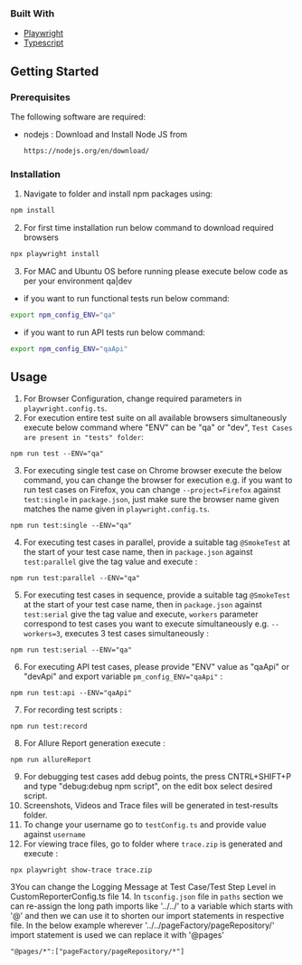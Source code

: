 ### Built With

- [Playwright](https://playwright.dev)
- [Typescript](https://www.typescriptlang.org/)

## Getting Started

### Prerequisites

The following software are required:

- nodejs : Download and Install Node JS from
  ```sh
  https://nodejs.org/en/download/
  ```

### Installation

1. Navigate to folder and install npm packages using:

```sh
npm install
```
2. For first time installation run below command to download required browsers

```sh
npx playwright install
```
3. For MAC and Ubuntu OS before running please execute below code as per your environment qa|dev

- if you want to run functional tests run below command:
```sh
export npm_config_ENV="qa"
```
- if you want to run API tests run below command:
```sh
export npm_config_ENV="qaApi"
```
<!-- USAGE EXAMPLES-->

## Usage

1. For Browser Configuration, change required parameters in `playwright.config.ts`.
2. For execution entire test suite on all available browsers simultaneously execute below command where "ENV" can be "qa" or "dev", `Test Cases are present in "tests" folder`:

```JS
npm run test --ENV="qa"
```

3. For executing single test case on Chrome browser execute the below command, you can change the browser for execution e.g. if you want to run test cases on Firefox, you can change `--project=Firefox` against `test:single` in `package.json`, just make sure the browser name given matches the name given in `playwright.config.ts`.

```JS
npm run test:single --ENV="qa"
```

4. For executing test cases in parallel, provide a suitable tag `@SmokeTest` at the start of your test case name, then in `package.json` against `test:parallel` give the tag value and execute :

```JS
npm run test:parallel --ENV="qa"
```

5. For executing test cases in sequence, provide a suitable tag `@SmokeTest` at the start of your test case name, then in `package.json` against `test:serial` give the tag value and execute, `workers` parameter correspond to test cases you want to execute simultaneously e.g. `--workers=3`, executes 3 test cases simultaneously :

```JS
npm run test:serial --ENV="qa"
```

6. For executing API test cases, please provide "ENV" value as "qaApi" or "devApi" and export variable `pm_config_ENV="qaApi"` :

```JS
npm run test:api --ENV="qaApi" 
```

7. For recording test scripts :

```JS
npm run test:record
```

8. For Allure Report generation execute :

```JS
npm run allureReport
```
9. For debugging test cases add debug points, the press CNTRL+SHIFT+P and type "debug:debug npm script", on the edit box select desired script.
10. Screenshots, Videos and Trace files will be generated in test-results folder.
11. To change your username go to `testConfig.ts` and provide value against `username`
12. For viewing trace files, go to folder where `trace.zip` is generated and execute :
```JS
npx playwright show-trace trace.zip
```
3You can change the Logging Message at Test Case/Test Step Level in CustomReporterConfig.ts file
14. In `tsconfig.json` file in `paths` section we can re-assign the long path imports like '../../' to a variable which starts with '@' and then we can use it to shorten our import statements in respective file.
In the below example wherever '../../pageFactory/pageRepository/' import statement is used we can replace it with '@pages'
```JS
"@pages/*":["pageFactory/pageRepository/*"]
```